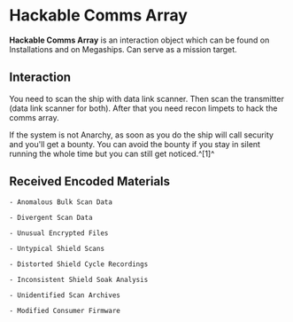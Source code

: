 # Hackable Comms Array
**Hackable Comms Array** is an interaction object which can be found on Installations and on Megaships. Can serve as a mission target. 

## Interaction

You need to scan the ship with data link scanner. Then scan the transmitter (data link scanner for both). After that you need recon limpets to hack the comms array.

If the system is not Anarchy, as soon as you do the ship will call security and you'll get a bounty. You can avoid the bounty if you stay in silent running the whole time but you can still get noticed.^[1]^

## Received Encoded Materials

    - Anomalous Bulk Scan Data

    - Divergent Scan Data

    - Unusual Encrypted Files

    - Untypical Shield Scans

    - Distorted Shield Cycle Recordings

    - Inconsistent Shield Soak Analysis

    - Unidentified Scan Archives

    - Modified Consumer Firmware